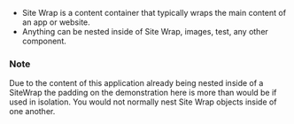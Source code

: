 * Site Wrap is a content container that typically wraps the main content of an app or website.
* Anything can be nested inside of Site Wrap, images, test, any other component.

### Note
Due to the content of this application already being nested inside of a SiteWrap the padding on the demonstration here
is more than would be if used in isolation.  You would not normally nest Site Wrap objects inside of one another.